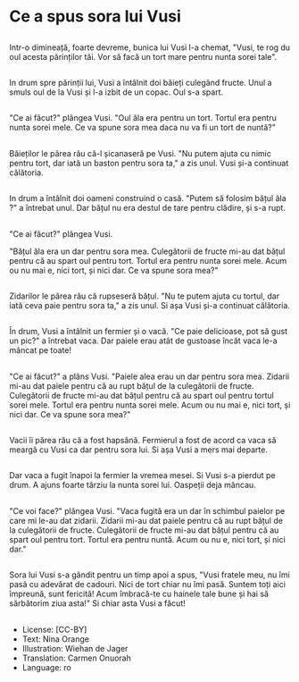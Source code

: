 # Ce a spus sora lui Vusi

##
Intr-o dimineață, foarte devreme, bunica lui Vusi l-a chemat, "Vusi, te rog du oul acesta părinților tăi. Vor să facă un tort mare pentru nunta sorei tale".

##
In drum spre părinții lui, Vusi a întâlnit doi băieți culegând fructe. Unul a smuls oul de la Vusi și l-a izbit de un copac. Oul s-a spart.

##
"Ce ai făcut?" plângea Vusi. "Oul ăla era pentru un tort. Tortul era pentru nunta sorei mele. Ce va spune sora mea daca nu va fi un tort de nuntă?"

##
Băieților le părea rău că-l șicanaseră pe Vusi. "Nu putem ajuta cu nimic pentru tort, dar iată un baston pentru sora ta," a zis unul. Vusi și-a continuat călătoria.

##
In drum a întâlnit doi oameni construind o casă. "Putem să folosim bățul ăla ?" a întrebat unul. Dar bățul nu era destul de tare pentru clădire, și s-a rupt.

##
"Ce ai făcut?" plângea Vusi.

"Bățul ăla era un dar pentru sora mea. Culegătorii de fructe mi-au dat bățul pentru că au spart oul pentru tort. Tortul era pentru nunta sorei mele. Acum ou nu mai e, nici tort, și nici dar. Ce va spune sora mea?"

##
Zidarilor le părea rău că rupseseră bățul. "Nu te putem ajuta cu tortul, dar iată ceva paie pentru sora ta," a zis unul. Si așa Vusi și-a continuat călătoria.

##
În drum, Vusi a întâlnit un fermier și o vacă. "Ce paie delicioase, pot să gust un pic?" a întrebat vaca. Dar paiele erau atât de gustoase încât vaca le-a mâncat pe toate!

##
"Ce ai făcut?" a plâns Vusi.
"Paiele alea erau un dar pentru sora mea. Zidarii mi-au dat paiele pentru că au rupt bățul de la culegătorii de fructe. Culegătorii de fructe mi-au dat bățul pentru că au spart oul pentru tortul sorei mele. Tortul era pentru nunta sorei mele. Acum ou nu mai e, nici tort, și nici dar. Ce va spune sora mea?"

##
Vacii îi părea rău că a fost hapsână. Fermierul a fost de acord ca vaca să meargă cu Vusi ca dar pentru sora lui. Si așa Vusi a mers mai departe.

##
Dar vaca a fugit înapoi la fermier la vremea mesei. Si Vusi s-a pierdut pe drum. A ajuns foarte târziu la nunta sorei lui. Oaspeții deja mâncau.

##
"Ce voi face?" plângea Vusi.
"Vaca fugită era un dar în schimbul paielor pe care mi le-au dat zidarii. Zidarii mi-au dat paiele pentru că au rupt bățul de la culegătorii de fructe. Culegătorii de fructe mi-au dat bățul pentru că au spart oul pentru tort. Tortul era pentru nuntă. Acum ou nu e, nici tort, și nici dar."

##
Sora lui Vusi s-a gândit pentru un timp apoi a spus, "Vusi fratele meu, nu îmi pasă cu adevărat de cadouri. Nici de tort chiar nu îmi pasă. Suntem toți aici împreună, sunt fericită! Acum îmbracă-te cu hainele tale bune și hai să sărbătorim ziua asta!" Si chiar asta Vusi a făcut!

##
* License: [CC-BY]
* Text: Nina Orange
* Illustration: Wiehan de Jager
* Translation: Carmen Onuorah
* Language: ro
